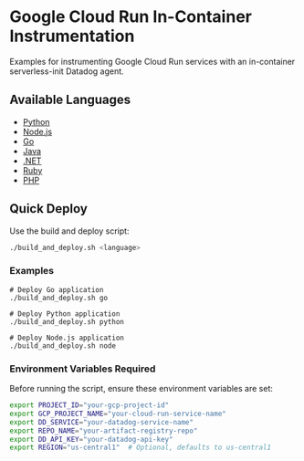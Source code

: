 # Google Cloud Run In-Container Instrumentation

Examples for instrumenting Google Cloud Run services with an in-container serverless-init Datadog agent.

## Available Languages

- [Python](./python)
- [Node.js](./node/)
- [Go](./go/)
- [Java](./java/)
- [.NET](./dotnet/)
- [Ruby](./ruby/)
- [PHP](./php/)

## Quick Deploy

Use the build and deploy script:

```bash
./build_and_deploy.sh <language>
```

### Examples

```shell
# Deploy Go application
./build_and_deploy.sh go

# Deploy Python application
./build_and_deploy.sh python

# Deploy Node.js application
./build_and_deploy.sh node
```

### Environment Variables Required

Before running the script, ensure these environment variables are set:

```bash
export PROJECT_ID="your-gcp-project-id"
export GCP_PROJECT_NAME="your-cloud-run-service-name"
export DD_SERVICE="your-datadog-service-name"
export REPO_NAME="your-artifact-registry-repo"
export DD_API_KEY="your-datadog-api-key"
export REGION="us-central1"  # Optional, defaults to us-central1
```
